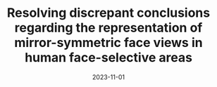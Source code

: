 ---
title: "Resolving discrepant conclusions regarding the representation of mirror-symmetric face views in human face-selective areas"
project_id: 
date: 2023-11-01
conference_id: "SFN_2023"
presenters:
   - fernando_ramirez
   - javier_gonzalez-castillo
   - peter_bandettini
summary: "<p>Viewpoint invariant face recognition is a remarkable feat of the primate visual system. Traditional theories hold that viewpoint is coded by view-selective mechanisms at early visual processing stages and representations become gradually tolerant to viewpoint changes in higher-level visual areas. Newer theories, based on single-neuron monkey electrophysiological recordings, suggest a three-step architecture revealing a sharp transition from a view-tuned to a mirror-symmetric representation before achieving viewpoint invariance at the highest level of the hierarchy. Consistent with traditional theories, human studies combining neuroimaging and multivariate pattern analysis have provided evidence of view-selectivity in early visual cortex. However, contradictory results have been reported in higher-level visual areas regarding the existence in humans of a mirror-symmetric processing stage.<br />
We recently proposed a unifying network model for these observations [Revsine, Gonzalez-Castillo, Merriam, Bandettini, and Ramírez, 2023. BioRxiv, DOI: 10.1101/2023.02.08.527219]. The model shows that low-level feature imbalances among images of lateral and frontal face views would lead to artefactual observations of mirror symmetry at levels of the visual hierarchy where neuronal receptive fields are large and span both visual hemifields. These artefacts emerge gradually along the visual hierarchy and manifest when the Euclidean distance is used as measure of dissimilarity among brain patterns, or the correlation distance is used instead but computed on mean-centered data. Mirror symmetry is not observed with the correlation distance if computed on uncentered data. Here, we provide empirical evidence in support of the predictions made by our model. We conducted pattern analyses of functional MRI data from early visual cortex, lateral occipital cortex, and the occipital and fusiform face areas [from study by Ramírez, Cichy, Allefeld and Haynes, 2014. The neural code for face orientation in the human fusiform face area. J Neurosci. 34:12155-67]. As predicted, we found no mirror symmetry when relying on the correlation distance on uncentered data. We also observed a gradual increase of mirror-symmetry as a function of the location of a brain area along the ventral stream when relying on the Euclidean distance or when the correlation distance was computed on mean-centered data. These observations suggest that reports of mirror-symmetry in humans are an artefact due to signal imbalances across conditions, and call attention to the influence of common analysis choices on inferences about neural coding based on pattern analyses of neuroimaging data.</p>"
file: /assets/presentations/
filename: 
layout: presentation
---